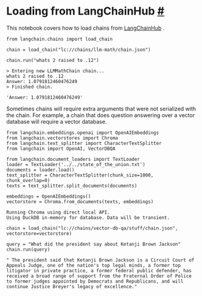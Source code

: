 


 Loading from LangChainHub
 [#](#loading-from-langchainhub "Permalink to this headline")
=========================================================================================



 This notebook covers how to load chains from
 [LangChainHub](https://github.com/hwchase17/langchain-hub) 
 .
 







```
from langchain.chains import load_chain

chain = load_chain("lc://chains/llm-math/chain.json")

```










```
chain.run("whats 2 raised to .12")

```








```
> Entering new LLMMathChain chain...
whats 2 raised to .12
Answer: 1.0791812460476249
> Finished chain.

```






```
'Answer: 1.0791812460476249'

```






 Sometimes chains will require extra arguments that were not serialized with the chain. For example, a chain that does question answering over a vector database will require a vector database.
 







```
from langchain.embeddings.openai import OpenAIEmbeddings
from langchain.vectorstores import Chroma
from langchain.text_splitter import CharacterTextSplitter
from langchain import OpenAI, VectorDBQA

```










```
from langchain.document_loaders import TextLoader
loader = TextLoader('../../state_of_the_union.txt')
documents = loader.load()
text_splitter = CharacterTextSplitter(chunk_size=1000, chunk_overlap=0)
texts = text_splitter.split_documents(documents)

embeddings = OpenAIEmbeddings()
vectorstore = Chroma.from_documents(texts, embeddings)

```








```
Running Chroma using direct local API.
Using DuckDB in-memory for database. Data will be transient.

```










```
chain = load_chain("lc://chains/vector-db-qa/stuff/chain.json", vectorstore=vectorstore)

```










```
query = "What did the president say about Ketanji Brown Jackson"
chain.run(query)

```








```
" The president said that Ketanji Brown Jackson is a Circuit Court of Appeals Judge, one of the nation's top legal minds, a former top litigator in private practice, a former federal public defender, has received a broad range of support from the Fraternal Order of Police to former judges appointed by Democrats and Republicans, and will continue Justice Breyer's legacy of excellence."

```







